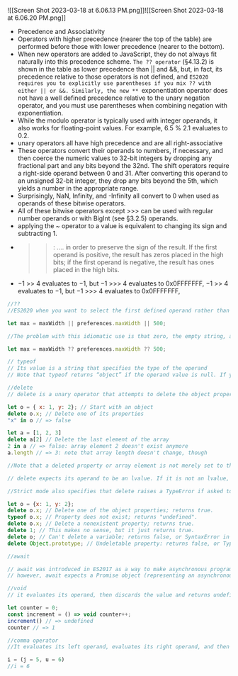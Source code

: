 ![[Screen Shot 2023-03-18 at 6.06.13 PM.png]]![[Screen Shot 2023-03-18 at 6.06.20 PM.png]]

- Precedence and Associativity
- Operators with higher precedence (nearer the top of the table) are performed before those with lower precedence (nearer to the bottom).
- When new operators are added to JavaScript, they do not always fit naturally into this precedence scheme. `The ?? operator` (§4.13.2) is shown in the table as lower precedence than || and &&, but, in fact, its precedence relative to those operators is not defined, and `ES2020 requires you to explicitly use parentheses if you mix ?? with either || or &&. Similarly, the new ** `exponentiation operator does not have a well defined precedence relative to the unary negation operator, and you must use parentheses when combining negation with exponentiation.
- While the modulo operator is typically used with integer operands, it also works for floating-point values. For example, 6.5 % 2.1 evaluates to 0.2.
- unary operators all have high precedence and are all right-associative
- These operators convert their operands to numbers, if necessary, and then coerce the numeric values to 32-bit integers by dropping any fractional part and any bits beyond the 32nd. The shift operators require a right-side operand between 0 and 31. After converting this operand to an unsigned 32-bit integer, they drop any bits beyond the 5th, which yields a number in the appropriate range.
- Surprisingly, NaN, Infinity, and -Infinity all convert to 0 when used as operands of these bitwise operators.
- All of these bitwise operators except >>> can be used with regular number operands or with BigInt (see §3.2.5) operands.
- applying the ~ operator to a value is equivalent to changing its sign and subtracting 1.
- >> : .... in order to preserve the sign of the result. If the first operand is positive, the result has zeros placed in the high bits; if the first operand is negative, the result has ones placed in the high bits.
- −1 >> 4 evaluates to −1, but −1 >>> 4 evaluates to 0x0FFFFFFF, −1 >> 4 evaluates to −1, but −1 >>> 4 evaluates to 0x0FFFFFFF,

```js
//?? 
//ES2020 when you want to select the first defined operand rather than the first truthy operand

let max = maxWidth || preferences.maxWidth || 500;

//The problem with this idiomatic use is that zero, the empty string, and false are all falsy values that may be perfectly valid in some circumstances. In this code example, if maxWidth is zero, that value will be ignored. But if we change the || operator to ??, we end up with an expression where zero is a valid value

let max = maxWidth ?? preferences.maxWidth ?? 500;
```

```js
// typeof 
// Its value is a string that specifies the type of the operand
// Note that typeof returns “object” if the operand value is null. If you want to distinguish null from objects, you’ll have to explicitly test for this special-case value.
```

```js
//delete
// delete is a unary operator that attempts to delete the object property or array element specified as its operand.

let o = { x: 1, y: 2}; // Start with an object
delete o.x; // Delete one of its properties 
"x" in o // => false

let a = [1, 2, 3]
delete a[2] // Delete the last element of the array
2 in a // => false: array element 2 doesn't exist anymore
a.length // => 3: note that array length doesn't change, though

//Note that a deleted property or array element is not merely set to the undefined value. When a property is deleted, the property ceases to exist. Attempting to read a nonexistent property returns undefined

// delete expects its operand to be an lvalue. If it is not an lvalue, the operator takes no action and returns true. Otherwise, delete attempts to delete the specified lvalue. delete returns true if it successfully deletes the specified lvalue. Not all properties can be deleted, however: non-configurable properties (§14.1) are immune from deletion.

//Strict mode also specifies that delete raises a TypeError if asked to delete any non-configurable (i.e., nondeleteable) property.

let o = {x: 1, y: 2};
delete o.x; // Delete one of the object properties; returns true.
typeof o.x; // Property does not exist; returns "undefined".
delete o.x; // Delete a nonexistent property; returns true.
delete 1; // This makes no sense, but it just returns true.
delete o; // Can't delete a variable; returns false, or SyntaxError in strict mode.
delete Object.prototype; // Undeletable property: returns false, or TypeError in strict mode.
```

```js
//await

// await was introduced in ES2017 as a way to make asynchronous programming more natural in JavaScript.
// however, await expects a Promise object (representing an asynchronous computation) as its sole operand,
```

```js
//void
// it evaluates its operand, then discards the value and returns undefined

let counter = 0;
const increment = () => void counter++;
increment() // => undefined
counter // => 1
```

```js
//comma operator
//It evaluates its left operand, evaluates its right operand, and then returns the value of the right operand.

i = (j = 5, u = 6)
//i = 6
```